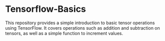 # Tensorflow-Basics
This repository provides a simple introduction to basic tensor operations using TensorFlow. It covers operations such as addition and subtraction on tensors, as well as a simple function to increment values.
